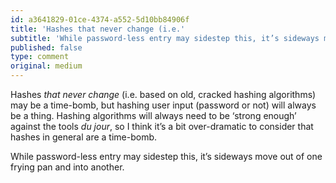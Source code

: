 ```yaml
---
id: a3641829-01ce-4374-a552-5d10bb84906f
title: 'Hashes that never change (i.e.'
subtitle: 'While password-less entry may sidestep this, it’s sideways move out of one frying pan and into another.'
published: false
type: comment
original: medium
---
```




Hashes *that never change* (i.e. based on old, cracked hashing algorithms) may be a time-bomb, but hashing user input (password or not) will always be a thing. Hashing algorithms will always need to be ‘strong enough’ against the tools *du jour*, so I think it’s a bit over-dramatic to consider that hashes in general are a time-bomb.

While password-less entry may sidestep this, it’s sideways move out of one frying pan and into another.

